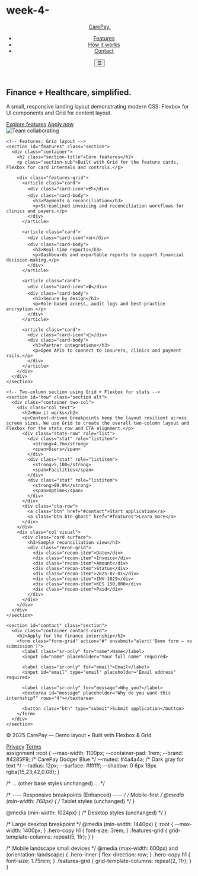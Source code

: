 # week-4-<!doctype html>
<html lang="en">
<head>
  <meta charset="utf-8" />
  <meta name="viewport" content="width=device-width, initial-scale=1" />
  <title>CarePay — Finance Intern Demo (Responsive)</title>
  <link rel="stylesheet" href="style.css">
</head>
<body>
  <header class="site-header">
    <div class="container header-inner">
      <a class="brand" href="#">CarePay<span class="dot">.</span></a>
      <nav class="nav">
        <ul class="nav-list">
          <li><a href="#features">Features</a></li>
          <li><a href="#how">How it works</a></li>
          <li><a href="#contact">Contact</a></li>
        </ul>
      </nav>
      <button class="btn btn-ghost nav-toggle" aria-expanded="false" aria-label="Toggle navigation">☰</button>
    </div>
  </header>

  <main>
    <section class="hero">
      <div class="container hero-inner">
        <div class="hero-copy">
          <h1>Finance + Healthcare, simplified.</h1>
          <p class="lead">A small, responsive landing layout demonstrating modern CSS: Flexbox for UI components and Grid for content layout.</p>
          <div class="hero-cta">
            <a class="btn" href="#features">Explore features</a>
            <a class="btn btn-outline" href="#contact">Apply now</a>
          </div>
        </div>
        <div class="hero-visual">
          <img src="https://images.unsplash.com/photo-1522075469751-3a6694fb2f61?w=1200&q=60&auto=format&fit=crop" alt="Team collaborating"/>
        </div>
      </div>
    </section>

    <!-- Features: Grid layout -->
    <section id="features" class="section">
      <div class="container">
        <h2 class="section-title">Core features</h2>
        <p class="section-sub">Built with Grid for the feature cards, Flexbox for card internals and controls.</p>

        <div class="features-grid">
          <article class="card">
            <div class="card-icon">💳</div>
            <div class="card-body">
              <h3>Payments & reconciliation</h3>
              <p>Streamlined invoicing and reconciliation workflows for clinics and payers.</p>
            </div>
          </article>

          <article class="card">
            <div class="card-icon">📊</div>
            <div class="card-body">
              <h3>Real-time reports</h3>
              <p>Dashboards and exportable reports to support financial decision-making.</p>
            </div>
          </article>

          <article class="card">
            <div class="card-icon">🔒</div>
            <div class="card-body">
              <h3>Secure by design</h3>
              <p>Role-based access, audit logs and best-practice encryption.</p>
            </div>
          </article>

          <article class="card">
            <div class="card-icon">🤝</div>
            <div class="card-body">
              <h3>Partner integrations</h3>
              <p>Open APIs to connect to insurers, clinics and payment rails.</p>
            </div>
          </article>
        </div>
      </div>
    </section>

    <!-- Two-column section using Grid + Flexbox for stats -->
    <section id="how" class="section alt">
      <div class="container two-col">
        <div class="col text">
          <h2>How it works</h2>
          <p>Content-driven breakpoints keep the layout resilient across screen sizes. We use Grid to create the overall two-column layout and Flexbox for the stats row and CTA alignment.</p>
          <div class="stats-row" role="list">
            <div class="stat" role="listitem">
              <strong>4.7m</strong>
              <span>Users</span>
            </div>
            <div class="stat" role="listitem">
              <strong>5,100</strong>
              <span>Facilities</span>
            </div>
            <div class="stat" role="listitem">
              <strong>99.9%</strong>
              <span>Uptime</span>
            </div>
          </div>
          <div class="cta-row">
            <a class="btn" href="#contact">Start application</a>
            <a class="btn btn-ghost" href="#features">Learn more</a>
          </div>
        </div>
        <div class="col visual">
          <div class="card surface">
            <h3>Sample reconciliation view</h3>
            <div class="recon-grid">
              <div class="recon-item">Date</div>
              <div class="recon-item">Invoice</div>
              <div class="recon-item">Amount</div>
              <div class="recon-item">Status</div>
              <div class="recon-item">2025-07-01</div>
              <div class="recon-item">INV-1029</div>
              <div class="recon-item">KES 150,000</div>
              <div class="recon-item">Paid</div>
            </div>
          </div>
        </div>
      </div>
    </section>

    <section id="contact" class="section">
      <div class="container contact-card">
        <h2>Apply for the finance internship</h2>
        <form class="form-grid" action="#" onsubmit="alert('Demo form — no submission')">
          <label class="sr-only" for="name">Name</label>
          <input id="name" placeholder="Your full name" required>

          <label class="sr-only" for="email">Email</label>
          <input id="email" type="email" placeholder="Email address" required>

          <label class="sr-only" for="message">Why you?</label>
          <textarea id="message" placeholder="Why do you want this internship?" rows="4"></textarea>

          <button class="btn" type="submit">Submit application</button>
        </form>
      </div>
    </section>

  </main>

  <footer class="site-footer">
    <div class="container footer-inner">
      <p>&copy; <span id="year">2025</span> CarePay — Demo layout • Built with Flexbox & Grid</p>
      <nav class="footer-nav">
        <a href="#">Privacy</a>
        <a href="#">Terms</a>
      </nav>
    </div>
  </footer>

  <script>
    // Simple nav toggle for small screens
    const toggle = document.querySelector('.nav-toggle');
    const nav = document.querySelector('.nav');
    toggle && toggle.addEventListener('click', () => {
      const expanded = toggle.getAttribute('aria-expanded') === 'true';
      toggle.setAttribute('aria-expanded', !expanded);
      nav.classList.toggle('open');
    });

    // Set year
    document.getElementById('year').textContent = new Date().getFullYear();
  </script>
</body>
</html>
assignment
:root {
  --max-width: 1100px;
  --container-pad: 1rem;
  --brand: #4285F9;    /* CarePay Dodger Blue */
  --muted: #4a4a4a;    /* Dark gray for text */
  --radius: 12px;
  --surface: #ffffff;
  --shadow: 0 6px 18px rgba(15,23,42,0.08);
}

/* ... (other base styles unchanged) ... */

/* ---- Responsive breakpoints (Enhanced) ---- */
/* Mobile-first */
@media (min-width: 768px) {
  /* Tablet styles (unchanged) */
}

@media (min-width: 1024px) {
  /* Desktop styles (unchanged) */
}

/* Large desktop breakpoint */
@media (min-width: 1440px) {
  :root { --max-width: 1400px; }
  .hero-copy h1 { font-size: 3rem; }
  .features-grid { grid-template-columns: repeat(5, 1fr); }
}

/* Mobile landscape small devices */
@media (max-width: 600px) and (orientation: landscape) {
  .hero-inner { flex-direction: row; }
  .hero-copy h1 { font-size: 1.75rem; }
  .features-grid { grid-template-columns: repeat(2, 1fr); }
}

